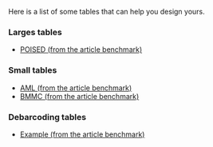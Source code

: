 Here is a list of some tables that can help you design yours.

### Larges tables
- [POISED (from the article benchmark)](https://github.com/MICS-Lab/scyan_data/blob/main/data/poised/full.csv)

### Small tables
- [AML (from the article benchmark)](https://github.com/MICS-Lab/scyan_data/blob/main/data/aml/default.csv)
- [BMMC (from the article benchmark)](https://github.com/MICS-Lab/scyan_data/blob/main/data/bmmc/default.csv)
  
### Debarcoding tables
- [Example (from the article benchmark)](https://github.com/MICS-Lab/scyan_data/blob/main/data/debarcoding/default.csv)